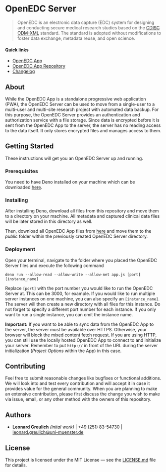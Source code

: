 # OpenEDC Server

> OpenEDC is an electronic data capture (EDC) system for designing and conducting secure medical research studies based on the [CDISC ODM-XML](https://www.cdisc.org/standards/data-exchange/odm) standard. The standard is adopted without modifications to foster data exchange, metadata reuse, and open science.

#### Quick links

- [OpenEDC App](https://openedc.org/)
- [OpenEDC App Repository](https://github.com/imi-muenster/OpenEDC)
- [Changelog](CHANGELOG.md)

## About

While the OpenEDC App is a standalone progressive web application (PWA), the OpenEDC Server can be used to move from a single-user to a multi-user and multi-site research project with automated data backup. For this purpose, the OpenEDC Server provides an authentication and authorization service with a file storage. Since data is encrypted before it is sent from the OpenEDC App to the server, the server has no reading access to the data itself. It only stores encrypted files and manages access to them.

## Getting Started

These instructions will get you an OpenEDC Server up and running.

### Prerequisites

You need to have Deno installed on your machine which can be downloaded [here](https://deno.land).

### Installing

After installing Deno, download all files from this repository and move them to a directory on your machine. All metadata and captured clinical data files will be later stored in this directory as well.

Then, download all OpenEDC App files from [here](https://github.com/imi-muenster/OpenEDC) and move them to the *public* folder within the previously created OpenEDC Server directory.

### Deployment

Open your terminal, navigate to the folder where you placed the OpenEDC Server files and execute the following command

```
deno run --allow-read --allow-write --allow-net app.js [port] [instance_name]
```

Replace `[port]` with the port number you would like to run the OpenEDC Server at. This can be 3000, for example. If you would like to run multiple server instances on one machine, you can also specify an `[instance_name]`. The server will then create a new directory with all files for this instance. Do not forget to specify a different port number for each instance. If you only want to run a single instance, you can omit the instance name.

**Important:** If you want to be able to sync data from the OpenEDC App to the server, the server must be available over HTTPS. Otherwise, your browser will block the mixed content fetch request. If you are using HTTP, you can still use the locally hosted OpenEDC App to connect to and initialize your server. Remember to put `http://` in front of the URL during the server initialization (*Project Options* within the App) in this case.

## Contributing

Feel free to submit reasonable changes like bugfixes or functional additions. We will look into and test every contribution and will accept it in case it provides value for the general community. When you are planning to make an extensive contribution, please first discuss the change you wish to make via issue, email, or any other method with the owners of this repository.

## Authors

* **Leonard Greulich** *(inital work)* | +49 (251) 83-54730 | leonard.greulich@uni-muenster.de

## License

This project is licensed under the MIT License — see the [LICENSE.md](LICENSE.md) file for details.
